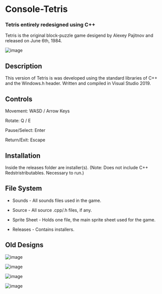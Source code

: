 # Console-Tetris

### Tetris entirely redesigned using C++

Tetris is the original block-puzzle game desigend by Alexey Pajitnov and released on June 6th, 1984.

![image](https://cdn.discordapp.com/attachments/474204104248524825/639240018103107614/unknown.png)


## Description

This version of Tetris is was developed using the standard libraries of C++ and the Windows.h header. Written and compiled in Visual Studio 2019. 

## Controls

Movement: WASD / Arrow Keys 

Rotate: Q / E

Pause/Select: Enter

Return/Exit: Escape

## Installation

Inside the releases folder are installer(s).  (Note: Does not include C++ Redstristributables. Necessary to run.)

## File System

* Sounds - All sounds files used in the game.

* Source - All source .cpp/.h files, if any.

* Sprite Sheet - Holds one file, the main sprite sheet used for the game.

* Releases - Contains installers.

## Old Designs

![image](https://user-images.githubusercontent.com/44079959/61317725-987f6500-a7d1-11e9-9d16-eeb0b2f48b60.png)

![image](https://user-images.githubusercontent.com/44079959/59775479-4ce3a500-927f-11e9-8871-479e8500e695.png)

![image](https://cdn.discordapp.com/attachments/493866855363117057/549062700517294107/Gameplay-1.gif)

![image](https://i.gyazo.com/78e7d1d9312fa1079f582eb8abc5f326.gif)

